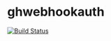 # ghwebhookauth

[![Build Status](https://travis-ci.org/StefanKjartansson/ghwebhookauth.png?branch=develop)](https://travis-ci.org/StefanKjartansson/ghwebhookauth)
